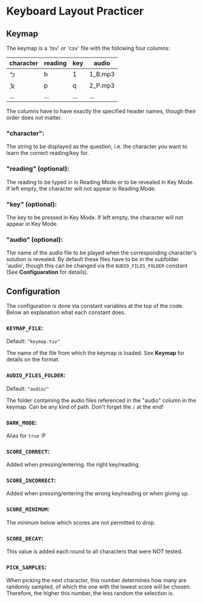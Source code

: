 # Keyboard Layout Practicer


## Keymap

The keymap is a 'tsv' or 'csv' file with the following four columns:

character | reading | key | audio
--------- | ------- | --- | -----
ㄅ        | b       | 1   | 1_B.mp3
ㄆ        | p       | q   | 2_P.mp3
...       | ...     | ... | ...

The columns have to have exactly the specified header names, though their order does not matter.

### "character":

The string to be displayed as the question, i.e. the character you want to learn the correct reading/key for.

### "reading" (optional):

The reading to be typed in in Reading Mode or to be revealed in Key Mode. If left empty, the character will not appear in Reading Mode.

### "key" (optional):

The key to be pressed in Key Mode. If left empty, the character will not appear in Key Mode.

### "audio" (optional):

The name of the audio file to be played when the corresponding character's solution is revealed.
By default these files have to be in the subfolder 'audio', though this can be changed via the `AUDIO_FILES_FOLDER` constant (See __Configuaration__ for details).


## Configuration

The configuration is done via constant variables at the top of the code. Below an explanation what each constant does.

### `KEYMAP_FILE`:

Default: `"keymap.tsv"`

The name of the file from which the keymap is loaded. See __Keymap__ for details on the format.

### `AUDIO_FILES_FOLDER`:

Default: `"audio/"`

The folder containing the audio files referenced in the "audio" column in the keymap. Can be any kind of path. Don't forget the `/` at the end!

### `DARK_MODE`:

Alias for `true` :P

### `SCORE_CORRECT`:

Added when pressing/entering. the right key/reading.

### `SCORE_INCORRECT`:

Added when pressing/entering the wrong key/reading or when giving up.

### `SCORE_MINIMUM`:

The mininum below which scores are not permitted to drop.

### `SCORE_DECAY`:

This value is added each round to all characters that were NOT tested.

### `PICK_SAMPLES`:

When picking the next character, this number determines how many are randomly sampled, of which the one with the lowest score will be chosen.
Therefore, the higher this number, the less random the selection is.
